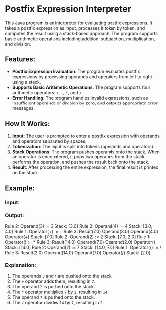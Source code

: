 # Postfix Expression Interpreter

This Java program is an interpreter for evaluating postfix expressions. It takes a postfix expression as input, processes it token by token, and computes the result using a stack-based approach. The program supports basic arithmetic operations including addition, subtraction, multiplication, and division.

## Features:
- **Postfix Expression Evaluation**: The program evaluates postfix expressions by processing operands and operators from left to right using a stack.
- **Supports Basic Arithmetic Operations**: The program supports four arithmetic operators: `+`, `-`, `*`, and `/`.
- **Error Handling**: The program handles invalid expressions, such as insufficient operands or division by zero, and outputs appropriate error messages.

## How It Works:
1. **Input**: The user is prompted to enter a postfix expression with operands and operators separated by spaces.
2. **Tokenization**: The input is split into tokens (operands and operators).
3. **Stack Operations**: The program pushes operands onto the stack. When an operator is encountered, it pops two operands from the stack, performs the operation, and pushes the result back onto the stack.
4. **Result**: After processing the entire expression, the final result is printed on the stack.

## Example:
### Input:
### Output:
Rule 2: Operand(3) := 3 Stack: [3.0]
Rule 2: Operand(4) := 4 Stack: [3.0, 4.0]
Rule 1: Operator(+) := + Rule 3: Result(7.0) Operand(3.0) Operand(4.0) Operator(+) Stack: [7.0]
Rule 2: Operand(2) := 2 Stack: [7.0, 2.0]
Rule 1: Operator() := * Rule 3: Result(14.0) Operand(7.0) Operand(2.0) Operator() Stack: [14.0]
Rule 2: Operand(7) := 7 Stack: [14.0, 7.0]
Rule 1: Operator(/) := / Rule 3: Result(2.0) Operand(14.0) Operand(7.0) Operator(/) Stack: [2.0]

### Explanation:
1. The operands `3` and `4` are pushed onto the stack.
2. The `+` operator adds them, resulting in `7`.
3. The operand `2` is pushed onto the stack.
4. The `*` operator multiplies `7` by `2`, resulting in `14`.
5. The operand `7` is pushed onto the stack.
6. The `/` operator divides `14` by `7`, resulting in `2`.
